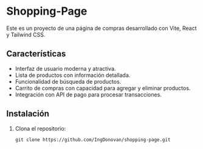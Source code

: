 # Shopping-Page

Este es un proyecto de una página de compras desarrollado con Vite, React y Tailwind CSS.

## Características

- Interfaz de usuario moderna y atractiva.
- Lista de productos con información detallada.
- Funcionalidad de búsqueda de productos.
- Carrito de compras con capacidad para agregar y eliminar productos.
- Integración con API de pago para procesar transacciones.

## Instalación

1. Clona el repositorio:

   ```shell
   git clone https://github.com/IngDonovan/shopping-page.git